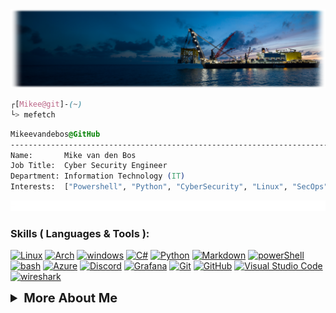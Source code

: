 <img src="images/Banner.png" alt="Mikee">

```css
┌[Mikee@git]-(~)
└> mefetch
```

 ```css
 Mikeevandebos@GitHub
 ------------------------------------------------------------------------------
Name:       Mike van den Bos
Job Title:  Cyber Security Engineer
Department: Information Technology (IT)
Interests:  ["Powershell", "Python", "CyberSecurity", "Linux", "SecOps", "Azure"]
  ```
<img src="images/Lines.gif" alt="Lines">
<!-- Skills ( Languages & Tools ) -->

### Skills ( Languages & Tools ):

[![Linux](https://skillicons.dev/icons?i=linux)](https://www.linux.org/)
[![Arch](https://skillicons.dev/icons?i=arch)](https://www.archlinux.org/)
[![windows](https://skillicons.dev/icons?i=windows)](https://www.microsoft.com/en-us/windows)
[![C#](https://go-skill-icons.vercel.app/api/icons?i=cs )](https://dotnet.microsoft.com/en-us/languages/csharp/)
[![Python](https://skillicons.dev/icons\?i\=python)](https://www.python.org/)
[![Markdown](https://skillicons.dev/icons\?i\=markdown)](https://www.markdownguide.org/)
[![powerShell](https://skillicons.dev/icons\?i\=powershell)](https://docs.microsoft.com/en-us/powershell/)
[![bash](https://skillicons.dev/icons\?i\=bash)](https://www.gnu.org/software/bash/)
[![Azure](https://skillicons.dev/icons\?i\=azure)](https://www.azure.microsoft.com/)
[![Discord](https://skillicons.dev/icons\?i\=discord)](https://discord.gg/)
[![Grafana](https://skillicons.dev/icons\?i\=grafana)](https://grafana.com/)
[![Git](https://skillicons.dev/icons\?i\=git)](https://git-scm.com/)
[![GitHub](https://skillicons.dev/icons\?i\=github)](https://github.com/)
[![Visual Studio Code](https://skillicons.dev/icons\?i\=vscode)](https://code.visualstudio.com/)
[![wireshark](https://skillicons.dev/icons\?i\=wireshark)](https://www.wireshark.org/)

<!-- Skills ( Languages & Tools ) -->

<details>
    <summary style="font-size: 20px; font-weight: bold;">More About Me</summary>
    Will be filled later.
</details>

